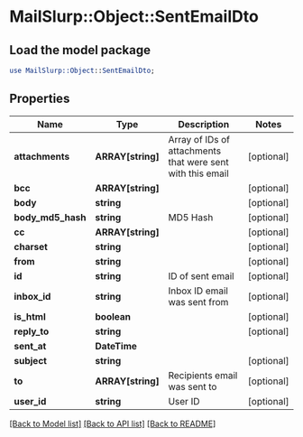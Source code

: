 # MailSlurp::Object::SentEmailDto

## Load the model package
```perl
use MailSlurp::Object::SentEmailDto;
```

## Properties
Name | Type | Description | Notes
------------ | ------------- | ------------- | -------------
**attachments** | **ARRAY[string]** | Array of IDs of attachments that were sent with this email | [optional] 
**bcc** | **ARRAY[string]** |  | [optional] 
**body** | **string** |  | [optional] 
**body_md5_hash** | **string** | MD5 Hash | [optional] 
**cc** | **ARRAY[string]** |  | [optional] 
**charset** | **string** |  | [optional] 
**from** | **string** |  | [optional] 
**id** | **string** | ID of sent email | [optional] 
**inbox_id** | **string** | Inbox ID email was sent from | [optional] 
**is_html** | **boolean** |  | [optional] 
**reply_to** | **string** |  | [optional] 
**sent_at** | **DateTime** |  | 
**subject** | **string** |  | [optional] 
**to** | **ARRAY[string]** | Recipients email was sent to | [optional] 
**user_id** | **string** | User ID | [optional] 

[[Back to Model list]](../README#documentation-for-models) [[Back to API list]](../README#documentation-for-api-endpoints) [[Back to README]](../README)


